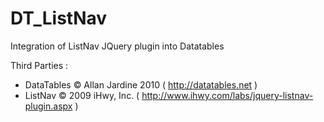 DT_ListNav
==========

Integration of ListNav JQuery plugin into Datatables

Third Parties :
  
  - DataTables © Allan Jardine 2010 ( http://datatables.net )
  - ListNav © 2009 iHwy, Inc. ( http://www.ihwy.com/labs/jquery-listnav-plugin.aspx )